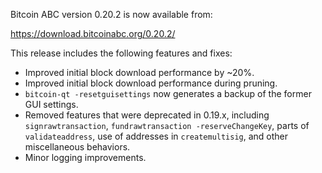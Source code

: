 Bitcoin ABC version 0.20.2 is now available from:

  <https://download.bitcoinabc.org/0.20.2/>

This release includes the following features and fixes:
 - Improved initial block download performance by ~20%.
 - Improved initial block download performance during pruning.
 - `bitcoin-qt -resetguisettings` now generates a backup of the former GUI settings.
 - Removed features that were deprecated in 0.19.x, including `signrawtransaction`,
   `fundrawtransaction -reserveChangeKey`, parts of `validateaddress`, use of
   addresses in `createmultisig`, and other miscellaneous behaviors.
 - Minor logging improvements.
